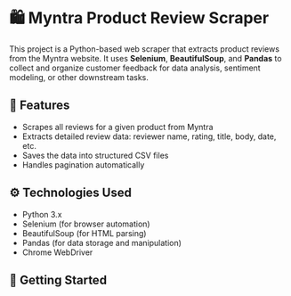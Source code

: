 # 🛍️ Myntra Product Review Scraper

This project is a Python-based web scraper that extracts product reviews from the Myntra website. It uses **Selenium**, **BeautifulSoup**, and **Pandas** to collect and organize customer feedback for data analysis, sentiment modeling, or other downstream tasks.

## 📌 Features

- Scrapes all reviews for a given product from Myntra
- Extracts detailed review data: reviewer name, rating, title, body, date, etc.
- Saves the data into structured CSV files
- Handles pagination automatically

## ⚙️ Technologies Used

- Python 3.x
- Selenium (for browser automation)
- BeautifulSoup (for HTML parsing)
- Pandas (for data storage and manipulation)
- Chrome WebDriver

## 🏁 Getting Started


